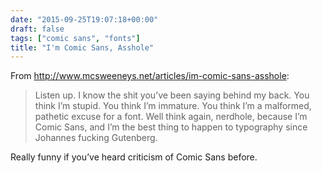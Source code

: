 ```yaml
---
date: "2015-09-25T19:07:18+00:00"
draft: false
tags: ["comic sans", "fonts"]
title: "I'm Comic Sans, Asshole"
---
```

From http://www.mcsweeneys.net/articles/im-comic-sans-asshole:

>Listen up. I know the shit you’ve been saying behind my back. You think I’m stupid. You think I’m immature. You think I’m a malformed, pathetic excuse for a font. Well think again, nerdhole, because I’m Comic Sans, and I’m the best thing to happen to typography since Johannes fucking Gutenberg.

Really funny if you’ve heard criticism of Comic Sans before.

